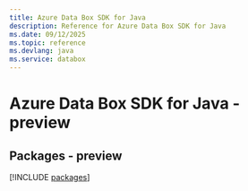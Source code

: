 ```yaml
---
title: Azure Data Box SDK for Java
description: Reference for Azure Data Box SDK for Java
ms.date: 09/12/2025
ms.topic: reference
ms.devlang: java
ms.service: databox
---
```

# Azure Data Box SDK for Java - preview
## Packages - preview
[!INCLUDE [packages](data-box-index.md)]